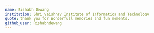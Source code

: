 ```yaml
---
name: Rishabh Dewang
institution: Shri Vaishnav Institute of Information and Technology
quote: thank you for Wonderfull memories and fun moments.
github_user: Rishabhdewang
---
```

